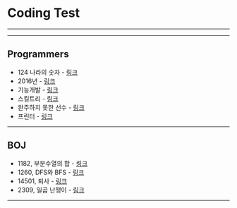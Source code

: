 <h1>Coding Test</h1>
<hr><hr>
<h2>Programmers</h2>
	<ul>
		<li>124 나라의 숫자 - <a href="https://blog.naver.com/handuelly/221669234703">링크</a></li>
		<li>2016년 - <a href="https://blog.naver.com/handuelly/221669218511">링크</a></li>
		<li>기능개발 - <a href="https://blog.naver.com/handuelly/221669147683">링크</a></li>
		<li>스킬트리 - <a href="https://blog.naver.com/handuelly/221669207797">링크</a></li>
		<li>완주하지 못한 선수 - <a href="https://blog.naver.com/handuelly/221669277268">링크</a></li>
		<li>프린터 - <a href="https://blog.naver.com/handuelly/221669145207">링크</a></li>
	</ul>
<hr>
<h2>BOJ</h2>
	<ul>
		<li>1182, 부분수열의 합 - <a href="https://blog.naver.com/handuelly/221682802078">링크</a></li>
		<li>1260, DFS와 BFS - <a href="https://blog.naver.com/handuelly/221681992524">링크</a></li>
		<li>14501, 퇴사 - <a href="https://blog.naver.com/handuelly/221683313388">링크</a></li>
		<li>2309, 일곱 난쟁이 - <a href="https://blog.naver.com/handuelly/221682684980">링크</a></li>
	</ul>
<hr>
